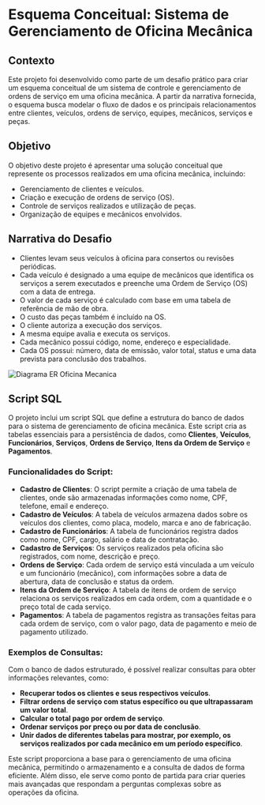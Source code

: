 # Esquema Conceitual: Sistema de Gerenciamento de Oficina Mecânica

## Contexto
Este projeto foi desenvolvido como parte de um desafio prático para criar um esquema conceitual de um sistema de controle e gerenciamento de ordens de serviço em uma oficina mecânica. A partir da narrativa fornecida, o esquema busca modelar o fluxo de dados e os principais relacionamentos entre clientes, veículos, ordens de serviço, equipes, mecânicos, serviços e peças.

## Objetivo
O objetivo deste projeto é apresentar uma solução conceitual que represente os processos realizados em uma oficina mecânica, incluindo:

- Gerenciamento de clientes e veículos.
- Criação e execução de ordens de serviço (OS).
- Controle de serviços realizados e utilização de peças.
- Organização de equipes e mecânicos envolvidos.

## Narrativa do Desafio
- Clientes levam seus veículos à oficina para consertos ou revisões periódicas.
- Cada veículo é designado a uma equipe de mecânicos que identifica os serviços a serem executados e preenche uma Ordem de Serviço (OS) com a data de entrega.
- O valor de cada serviço é calculado com base em uma tabela de referência de mão de obra.
- O custo das peças também é incluído na OS.
- O cliente autoriza a execução dos serviços.
- A mesma equipe avalia e executa os serviços.
- Cada mecânico possui código, nome, endereço e especialidade.
- Cada OS possui: número, data de emissão, valor total, status e uma data prevista para conclusão dos trabalhos.

![Diagrama ER Oficina Mecanica](https://github.com/user-attachments/assets/1616cf6b-1663-4673-8590-5fe4ceccccc4)

## Script SQL

O projeto inclui um script SQL que define a estrutura do banco de dados para o sistema de gerenciamento de oficina mecânica. Este script cria as tabelas essenciais para a persistência de dados, como **Clientes**, **Veículos**, **Funcionários**, **Serviços**, **Ordens de Serviço**, **Itens da Ordem de Serviço** e **Pagamentos**.

### Funcionalidades do Script:

- **Cadastro de Clientes**: O script permite a criação de uma tabela de clientes, onde são armazenadas informações como nome, CPF, telefone, email e endereço.
- **Cadastro de Veículos**: A tabela de veículos armazena dados sobre os veículos dos clientes, como placa, modelo, marca e ano de fabricação.
- **Cadastro de Funcionários**: A tabela de funcionários registra dados como nome, CPF, cargo, salário e data de contratação.
- **Cadastro de Serviços**: Os serviços realizados pela oficina são registrados, com nome, descrição e preço.
- **Ordens de Serviço**: Cada ordem de serviço está vinculada a um veículo e um funcionário (mecânico), com informações sobre a data de abertura, data de conclusão e status da ordem.
- **Itens da Ordem de Serviço**: A tabela de itens de ordem de serviço relaciona os serviços realizados em cada ordem, com a quantidade e o preço total de cada serviço.
- **Pagamentos**: A tabela de pagamentos registra as transações feitas para cada ordem de serviço, com o valor pago, data de pagamento e meio de pagamento utilizado.

### Exemplos de Consultas:

Com o banco de dados estruturado, é possível realizar consultas para obter informações relevantes, como:

- **Recuperar todos os clientes e seus respectivos veículos**.
- **Filtrar ordens de serviço com status específico ou que ultrapassaram um valor total**.
- **Calcular o total pago por ordem de serviço**.
- **Ordenar serviços por preço ou por data de conclusão**.
- **Unir dados de diferentes tabelas para mostrar, por exemplo, os serviços realizados por cada mecânico em um período específico**.

Este script proporciona a base para o gerenciamento de uma oficina mecânica, permitindo o armazenamento e a consulta de dados de forma eficiente. Além disso, ele serve como ponto de partida para criar queries mais avançadas que respondam a perguntas complexas sobre as operações da oficina.
